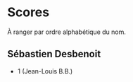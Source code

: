 # Scores 

À ranger par ordre alphabétique du nom. 

## Sébastien Desbenoit 
+ 1 (Jean-Louis B.B.) 
